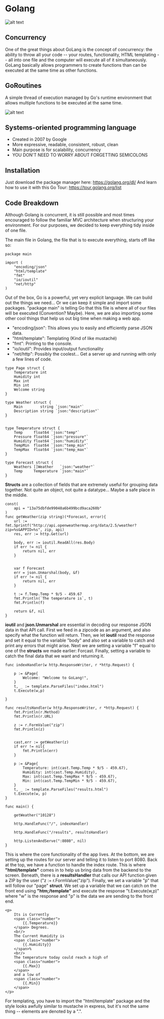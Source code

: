 # Golang
![alt text](https://memecrunch.com/meme/BFP6K/go-go-power-rangers/image.gif?w=473&c=1 "Logo Title Text 1")
## Concurrency
One of the great things about GoLang is the concept of concurrency: the ability to throw all your code -- your routes, functionality, HTML templating -- all into one file and the computer will execute all of it simultaneously. GoLang basically allows programmers to create functions than can be executed at the same time as other functions. 
 
## GoRoutines 

A simple thread of execution managed by Go's runtime environment that allows multiple functions to be executed at the same time. 

![alt text](https://media.giphy.com/media/5aLrlDiJPMPFS/giphy.gif "Logo Title Text 2")

## Systems-oriented programming language
- Created in 2007 by Google
- More expressive, readable, consistent, robust, clean
- Main purpose is for scalability, concurrency
- YOU DON'T NEED TO WORRY ABOUT FORGETTING SEMICOLONS

## Installation
Just download the package manager here: https://golang.org/dl/
And learn how to use it with this Go Tour: https://tour.golang.org/list

## Code Breakdown

Although Golang is concurrent, it is still possible and most times encouraged to follow 
the familiar MVC architecture when structuring your environment. For our purposes, we decided
to keep everything tidy inside of one file.

The main file in Golang, the file that is to execute everything, starts off like so:

```
package main

import (
	"encoding/json"
	"html/template"
	"fmt"
	"io/ioutil"
	"net/http"
)
```

Out of the box, Go is a powerful, yet very explicit language. We can build out the things we need... Or we can keep it simple and import some packages. "package main" is telling Go that this file is where all of our files will be executed (Convention? Maybe). Here, we are also importing some other cool things that help us out big time when making a web app. 

* "encoding/json": This allows you to easily and efficiently parse JSON data.
* "html/template": Templating (Kind of like mustaché)
* "fmt": Printing to the console.
* "io/ioutil": Provides input/output functionality
* "net/http": Possibly the coolest... Get a server up and running with only a few lines of code.

```
type Page struct {
  	Temperature int
  	Humidity int
  	Max int
  	Min int
  	Welcome string
}

type Weather struct {
	Main        string `json:"main"`
	Description string `json:"description"`
}


type Temperature struct {
	Temp     float64 `json:"temp"`
	Pressure float64 `json:"pressure"`
	Humidity float64 `json:"humidity"`
	TempMin  float64 `json:"temp_min"`
	TempMax  float64 `json:"temp_max"`
}

type Forecast struct {
	Weathers []Weather   `json:"weather"`
	Temp     Temperature `json:"main"`
}
```

**Structs** are a collection of fields that are extremely useful for grouping data together. Not quite an object, not quite a datatype... Maybe a safe place in the middle.

```
const(
    api = "13a75dbfde99048a6b499bcd9aca260b"
)
func getWeather(zip string)(*Forecast, error){
	url := fmt.Sprintf("http://api.openweathermap.org/data/2.5/weather?zip=%s&APPID=%s", zip, api)
	res, err := http.Get(url)

	body, err := ioutil.ReadAll(res.Body)
	if err != nil {
		return nil, err
	}


	var f Forecast
	err = json.Unmarshal(body, &f)
	if err != nil {
		return nil, err
	}

	t := f.Temp.Temp * 9/5 - 459.67
	fmt.Println(`The temperature is`, t)
	fmt.Println(f)

	return &f, nil
}
```

**ioutil** and **json.Unmarshal** are essential in decoding our response JSON data in that API call.
First we feed in a zipcode as an argument, and also specify what the function will return. Then, we let **ioutil** read the response and set it equal to the variable "body" and also set a variable to catch and print any errors that might arise. Next we are setting a variable "f" equal to one of the **structs** we made earlier: Forcast. Finally, setting a variable to catch the final data that we want and returning it. 

```
func indexHandler(w http.ResponseWriter, r *http.Request) {

    p := &Page{
        Welcome: "Welcome to GoLang!",
    }
    t, _ := template.ParseFiles("index.html")
    t.Execute(w,p)

}
 
func resultsHandler(w http.ResponseWriter, r *http.Request) {
    fmt.Println(r.Method)
	fmt.Println(r.URL)

  	z := r.FormValue("zip")
  	fmt.Println(z)
	

    cast,err := getWeather(z)
    if err != nil{
    	fmt.Println(err) 
    }

    p := &Page{
        Temperature: int(cast.Temp.Temp * 9/5 - 459.67),
        Humidity: int(cast.Temp.Humidity),
        Max: int(cast.Temp.TempMax * 9/5 - 459.67),
        Min: int(cast.Temp.TempMin * 9/5 - 459.67),
    }
    t, _ := template.ParseFiles("results.html")
    t.Execute(w, p)
}

func main() {

	getWeather("10128")

	http.HandleFunc("/", indexHandler)

	http.HandleFunc("/results", resultsHandler)

	http.ListenAndServe(":8080", nil)
}
```
This is where the core functionality of the app lives. At the bottom, we are setting up the routes for our server and telling it to listen to port 8080. Back at the top, we have a function to handle the index route. This is where **"html/template"** comes in to help us bring data from the backend to the screen. Beneath, there is a **resultsHandler** that calls our API function given a ZIP by the user ("z := r.FormValue("zip"). Finally, we set a variable "p" that will follow our "page" **struct**. We set up a variable that we can catch on the front end using **"htm;/template"** and execute the response "t.Execute(w,p)" where "w" is the response and "p" is the data we are sending to the front end. 



```
<p> 
	Its is Currently
	<span class="number">	
		{{.Temperature}}
	</span> Degrees. 
	<br/>
	The Current Humidity is 
	<span class="number">
		{{.Humidity}}
	</span>% 
	<br/>
	The temperature today could reach a high of 
	<span class="number">
		{{.Max}}
	</span> 
	and a low of 
	<span class="number">
		{{.Min}}
	</span>
</p>

```

For templating, you have to import the "html/template" package and the style looks awfully similar to mustache in express, but it's not the same thing -- elements are denoted by a ".".